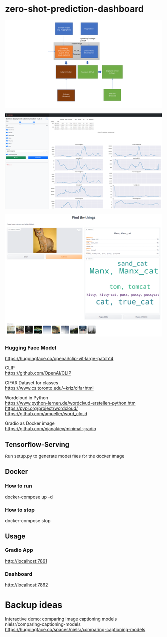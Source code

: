 # zero-shot-prediction-dashboard

![flowchart.png](docs%2Fflowchart.png)

![covid-dashboard.png](docs%2Fcovid-dashboard.png)

![gradio.png](docs%2Fgradio.png)

### Hugging Face Model
<https://huggingface.co/openai/clip-vit-large-patch14>

CLIP\
<https://github.com/OpenAI/CLIP>

CIFAR Dataset for classes\
<https://www.cs.toronto.edu/~kriz/cifar.html>

Wordcloud in Python\
<https://www.python-lernen.de/wordcloud-erstellen-python.htm>\
<https://pypi.org/project/wordcloud/>\
<https://github.com/amueller/word_cloud>

Gradio as Docker image\
<https://github.com/njanakiev/minimal-gradio>


## Tensorflow-Serving
Run setup.py to generate model files for the docker image

## Docker
### How to run
docker-compose up -d 
### How to stop
docker-compose stop

## Usage
### Gradio App
<http://localhost:7861>
### Dashboard
<http://localhost:7862>

# Backup ideas
Interactive demo: comparing image captioning models\
nielsr/comparing-captioning-models <https://huggingface.co/spaces/nielsr/comparing-captioning-models>

